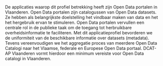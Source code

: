 De applicaties waarop dit profiel betrekking heeft zijn Open Data portalen in Vlaanderen. 
Open Data portalen zijn catalogussen van Open Data datasets. Ze hebben als belangrijkste doelstelling het vindbaar maken 
van data en het het hergebruik ervan te stimuleren. Open Data portalen vervullen een centrale rol in de publieke taak om de 
toegang tot herbruikbare overheidsinformatie te faciliteren. Met dit applicatieprofiel bevorderen we de uniformiteit van de 
beschikbare informatie over datasets (metadata). Tevens vereenvoudigen we het aggregatie proces van meerdere 
Open Data Catalogi naar het Vlaamse, federale en Europese Open Data portaal. 
DCAT-AP Vlaanderen vormt hierdoor een minimum vereiste voor Open Data catalogi in Vlaanderen.
